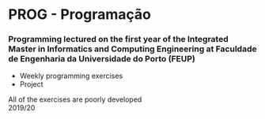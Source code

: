 # PROG - Programação
### Programming lectured on the first year of the Integrated Master in Informatics and Computing Engineering at Faculdade de Engenharia da Universidade do Porto (FEUP)

* Weekly programming exercises
* Project

All of the exercises are poorly developed\
2019/20
